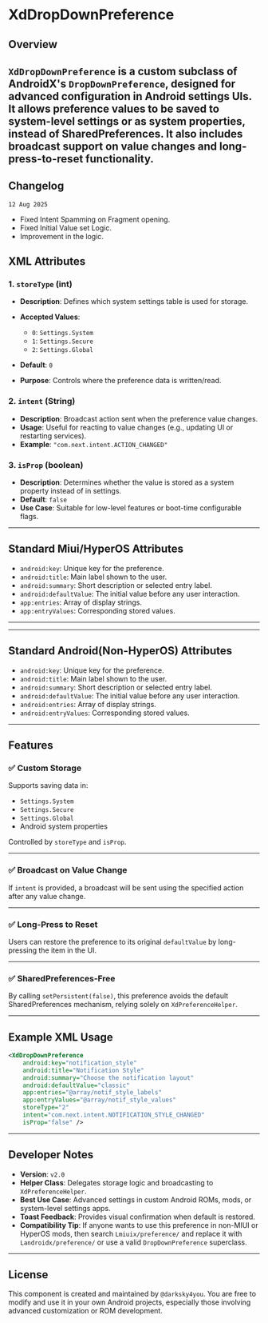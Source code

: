 # XdDropDownPreference

## Overview

`XdDropDownPreference` is a custom subclass of AndroidX's `DropDownPreference`, designed for advanced configuration in Android settings UIs. It allows preference values to be saved to system-level settings or as system properties, instead of SharedPreferences. It also includes broadcast support on value changes and long-press-to-reset functionality.
---
## Changelog
`12 Aug 2025`
* Fixed Intent Spamming on Fragment opening.
* Fixed Initial Value set Logic.
* Improvement in the logic.
## XML Attributes

### 1. `storeType` (int)

* **Description**: Defines which system settings table is used for storage.
* **Accepted Values**:

  * `0`: `Settings.System`
  * `1`: `Settings.Secure`
  * `2`: `Settings.Global`
* **Default**: `0`
* **Purpose**: Controls where the preference data is written/read.

### 2. `intent` (String)

* **Description**: Broadcast action sent when the preference value changes.
* **Usage**: Useful for reacting to value changes (e.g., updating UI or restarting services).
* **Example**: `"com.next.intent.ACTION_CHANGED"`

### 3. `isProp` (boolean)

* **Description**: Determines whether the value is stored as a system property instead of in settings.
* **Default**: `false`
* **Use Case**: Suitable for low-level features or boot-time configurable flags.

---

## Standard Miui/HyperOS Attributes

* `android:key`: Unique key for the preference.
* `android:title`: Main label shown to the user.
* `android:summary`: Short description or selected entry label.
* `android:defaultValue`: The initial value before any user interaction.
* `app:entries`: Array of display strings.
* `app:entryValues`: Corresponding stored values.

---

---

## Standard Android(Non-HyperOS) Attributes

* `android:key`: Unique key for the preference.
* `android:title`: Main label shown to the user.
* `android:summary`: Short description or selected entry label.
* `android:defaultValue`: The initial value before any user interaction.
* `android:entries`: Array of display strings.
* `android:entryValues`: Corresponding stored values.

---

## Features

### ✅ Custom Storage

Supports saving data in:

* `Settings.System`
* `Settings.Secure`
* `Settings.Global`
* Android system properties

Controlled by `storeType` and `isProp`.

---

### ✅ Broadcast on Value Change

If `intent` is provided, a broadcast will be sent using the specified action after any value change.

---

### ✅ Long-Press to Reset

Users can restore the preference to its original `defaultValue` by long-pressing the item in the UI.

---

### ✅ SharedPreferences-Free

By calling `setPersistent(false)`, this preference avoids the default SharedPreferences mechanism, relying solely on `XdPreferenceHelper`.

---

## Example XML Usage

```xml
<XdDropDownPreference
    android:key="notification_style"
    android:title="Notification Style"
    android:summary="Choose the notification layout"
    android:defaultValue="classic"
    app:entries="@array/notif_style_labels"
    app:entryValues="@array/notif_style_values"
    storeType="2"
    intent="com.next.intent.NOTIFICATION_STYLE_CHANGED"
    isProp="false" />
```

---

## Developer Notes

* **Version**: `v2.0`
* **Helper Class**: Delegates storage logic and broadcasting to `XdPreferenceHelper`.
* **Best Use Case**: Advanced settings in custom Android ROMs, mods, or system-level settings apps.
* **Toast Feedback**: Provides visual confirmation when default is restored.
* **Compatibility Tip**: If anyone wants to use this preference in non-MIUI or HyperOS mods, then search `Lmiuix/preference/` and replace it with `Landroidx/preference/` or use a valid `DropDownPreference` superclass.



---

## License

This component is created and maintained by `@darksky4you`. You are free to modify and use it in your own Android projects, especially those involving advanced customization or ROM development.